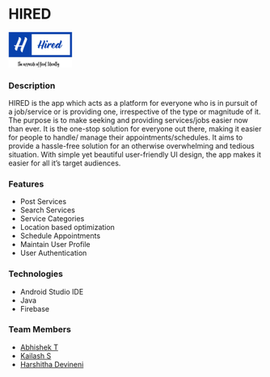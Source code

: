 # HIRED

<img src="Hired/hired_square.png" width="25%">

### Description

HIRED is the app which acts as a platform for everyone who is in pursuit of a job/service or is providing one, irrespective of the type or magnitude of it. The purpose is to make seeking and providing services/jobs easier now than ever. It is the one-stop solution for everyone out there, making it easier for people to handle/ manage their appointments/schedules. It aims to provide a hassle-free solution for an otherwise overwhelming and tedious situation. With simple yet beautiful user-friendly UI design, the app makes it easier for all it’s target audiences.

### Features

- Post Services
- Search Services
- Service Categories
- Location based optimization
- Schedule Appointments
- Maintain User Profile
- User Authentication

### Technologies

- Android Studio IDE
- Java
- Firebase

### Team Members

- [Abhishek T](https://github.com/AbhishekHari29)
- [Kailash S](https://github.com/kai-subramanian)
- [Harshitha Devineni](https://github.com/harshithadev)
